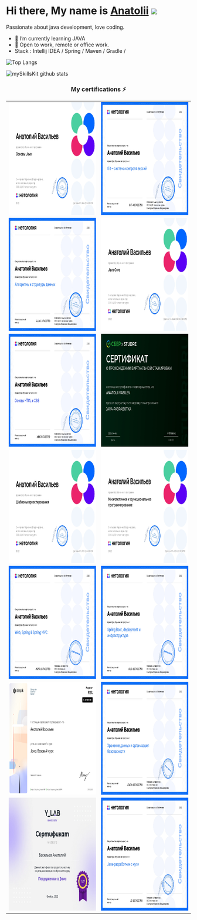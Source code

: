 <h1 align="">Hi there, My name is <a href="https://github.com/mySkillsKit" target="_blank">Anatolii</a> 
<img src="https://github.com/blackcater/blackcater/raw/main/images/Hi.gif" height="32"/></h1>

Passionate about java development, love coding.

- 🌱 I’m currently learning JAVA
- 🔭 Open to work, remote or office work. 
- Stack : Intellij IDEA / Spring / Maven / Gradle / 

![Top Langs](https://github-readme-stats.vercel.app/api/top-langs/?username=mySkillsKit&layout=compact&hide=css,html)

![mySkillsKit github stats](https://github-readme-stats.vercel.app/api?username=mySkillsKit&count_private=true&show_icons=true&theme=onedark)


<h3 align="center">My certifications ⚡ </h3>
<table>
  <tr>
    <td><img src="https://github.com/mySkillsKit/CV/blob/main/Certificate/Jpeg/1_certificate_basics_of_java.jpg" width="438" height="308" alt="1_certificate_basics_of_java.jpg"></td>
    <td><img src="https://github.com/mySkillsKit/CV/blob/main/Certificate/Jpeg/2_certificate_Git_java.jpg" width="438" height="308" alt="2_certificate_Git_java.jpg"></td>
  </tr>
  <tr>
    <td><img src="https://github.com/mySkillsKit/CV/blob/main/Certificate/Jpeg/3_certificate_algorithm.jpg" width="438" height="308" alt="3_certificate_algorithm.jpg"></td>
    <td><img src="https://github.com/mySkillsKit/CV/blob/main/Certificate/Jpeg/4_certificate_JavaCore.jpg" width="438" height="308" alt="4_certificate_JavaCore.jpg"></td>
  </tr>
 
  <tr>
    <td><img src="https://github.com/mySkillsKit/CV/blob/main/Certificate/Jpeg/5_certificate_HTML.CSS.jpg" width="438" height="308" alt="5_certificate_HTML.CSS.jpg"></td>
    <td><img src="https://github.com/mySkillsKit/CV/blob/main/Certificate/Jpeg/6_certInternshipSber2022.jpg" width="438" height="308" alt="6_certInternshipSber2022.jpg"> </td>
  </tr>
 
  <tr>
    <td><img src="https://github.com/mySkillsKit/CV/blob/main/Certificate/Jpeg/7_certificate_DesingPatterns.jpg" width="438" height="308" alt="7_certificate_DesingPatterns.jpg"></td>
    <td><img src="https://github.com/mySkillsKit/CV/blob/main/Certificate/Jpeg/8_certificate_multithread.jpg" width="438" height="308" alt="8_certificate_multithread.jpg"></td>
  </tr>
  
   <tr>
    <td><img src="https://github.com/mySkillsKit/CV/blob/main/Certificate/Jpeg/9_certificateWebSpringAndSpring%20MVC.jpg" width="438" height="308" alt="9_certificateWebSpringAndSpring%20MVC.jpg"></td>
    <td><img src="https://github.com/mySkillsKit/CV/blob/main/Certificate/Jpeg/10_certificate_Spring%20Boot_deployment.jpg" width="438" height="308" alt="10_certificate_Spring%20Boot_deployment.jpg"> </td>
  </tr>
  
  <tr>
    <td><img src="https://github.com/mySkillsKit/CV/blob/main/Certificate/Jpeg/11_stepik-certificate-187-48a55d8.jpg" width="438" height="308" alt="11_stepik-certificate-187-48a55d8.jpg"></td>
    <td><img src="https://github.com/mySkillsKit/CV/blob/main/Certificate/Jpeg/12_certificate_database_spring_security.jpg" width="438" height="308" alt="ertificate_database_spring_security.jpg"> </td>
  </tr>
 
  <tr>
    <td><img src="https://github.com/mySkillsKit/CV/blob/main/Certificate/Jpeg/certificate-ylab.jpg" width="438" height="308" alt="certificate-ylab.jpg"></td>
    <td><img src="https://raw.githubusercontent.com/mySkillsKit/CV/main/Certificate/Jpeg/certificate_Java_Developer.jpg" width="438" height="308" alt="certificate_Java_Developer"> </td>
  </tr>
  
  
</table>


<!--
**mySkillsKit/mySkillsKit** is a ✨ _special_ ✨ repository because its `README.md` (this file) appears on your GitHub profile.

Here are some ideas to get you started:

- 🔭 I’m currently working on ...
- 🌱 I’m currently learning ...
- 👯 I’m looking to collaborate on ...
- 🤔 I’m looking for help with ...
- 💬 Ask me about ...
- 📫 How to reach me: ...
- 😄 Pronouns: ...
- ⚡ Fun fact: ...
-->
